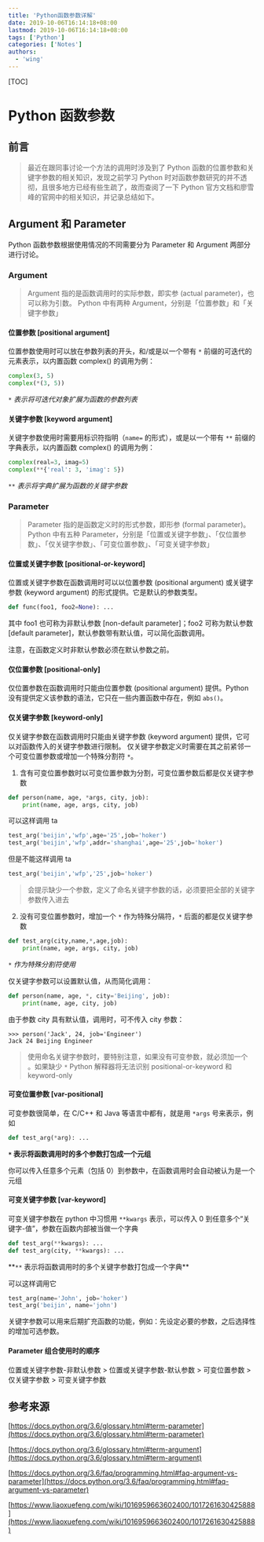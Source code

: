```yaml
---
title: 'Python函数参数详解'
date: 2019-10-06T16:14:18+08:00
lastmod: 2019-10-06T16:14:18+08:00
tags: ['Python']
categories: ['Notes']
authors:
  - 'wing'
---
```


[TOC]

# Python 函数参数

## 前言

> 最近在跟同事讨论一个方法的调用时涉及到了 Python 函数的位置参数和关键字参数的相关知识，发现之前学习 Python 时对函数参数研究的并不透彻，且很多地方已经有些生疏了，故而查阅了一下 Python 官方文档和廖雪峰的官网中的相关知识，并记录总结如下。

## Argument 和 Parameter

Python 函数参数根据使用情况的不同需要分为 Parameter 和 Argument 两部分进行讨论。

### Argument

> Argument 指的是函数调用时的实际参数，即实参 (actual parameter)，也可以称为引数。
> Python 中有两种 Argument，分别是「位置参数」和「关键字参数」

#### 位置参数 [positional argument]

位置参数使用时可以放在参数列表的开头，和/或是以一个带有 `*` 前缀的可迭代的元素表示，以内置函数 complex() 的调用为例：

```python
complex(3, 5)
complex(*(3, 5))
```

_`*` 表示将可迭代对象扩展为函数的参数列表_

#### 关键字参数 [keyword argument]

关键字参数使用时需要用标识符指明（`name=` 的形式），或是以一个带有 `**` 前缀的字典表示，以内置函数 complex() 的调用为例：

```python
complex(real=3, imag=5)
complex(**{'real': 3, 'imag': 5})
```

_`**` 表示将字典扩展为函数的关键字参数_

### Parameter

> Parameter 指的是函数定义时的形式参数，即形参 (formal parameter)。Python 中有五种 Parameter，分别是「位置或关键字参数」、「仅位置参数」、「仅关键字参数」、「可变位置参数」、「可变关键字参数」

#### 位置或关键字参数 [positional-or-keyword]

位置或关键字参数在函数调用时可以以位置参数 (positional argument) 或关键字参数 (keyword argument) 的形式提供。它是默认的参数类型。

```python
def func(foo1, foo2=None): ...
```

其中 foo1 也可称为非默认参数 [non-default parameter]；foo2 可称为默认参数 [default parameter]，默认参数带有默认值，可以简化函数调用。

注意，在函数定义时非默认参数必须在默认参数之前。

#### 仅位置参数 [positional-only]

仅位置参数在函数调用时只能由位置参数 (positional argument) 提供。Python 没有提供定义该参数的语法，它只在一些内置函数中存在，例如 `abs()`。

#### 仅关键字参数 [keyword-only]

仅关键字参数在函数调用时只能由关键字参数 (keyword argument) 提供，它可以对函数传入的关键字参数进行限制。
仅关键字参数定义时需要在其之前紧邻一个可变位置参数或增加一个特殊分割符 `*`。

1. 含有可变位置参数时以可变位置参数为分割，可变位置参数后都是仅关键字参数

```python
def person(name, age, *args, city, job):
    print(name, age, args, city, job)
```

可以这样调用 ta

```python
test_arg('beijin','wfp',age='25',job='hoker')
test_arg('beijin','wfp',addr='shanghai',age='25',job='hoker')
```

但是不能这样调用 ta

```python
test_arg('beijin','wfp','25',job='hoker')
```

> 会提示缺少一个参数，定义了命名关键字参数的话，必须要把全部的关键字参数传入进去

2. 没有可变位置参数时，增加一个 `*` 作为特殊分隔符，`*` 后面的都是仅关键字参数

```python
def test_arg(city,name,*,age,job):
    print(name, age, args, city, job)
```

_`*` 作为特殊分割符使用_

仅关键字参数可以设置默认值，从而简化调用：

```python
def person(name, age, *, city='Beijing', job):
    print(name, age, city, job)
```

由于参数 city 具有默认值，调用时，可不传入 city 参数：

```shell
>>> person('Jack', 24, job='Engineer')
Jack 24 Beijing Engineer
```

> 使用命名关键字参数时，要特别注意，如果没有可变参数，就必须加一个 。如果缺少 `*` Python 解释器将无法识别 positional-or-keyword 和 keyword-only

#### 可变位置参数 [var-positional]

可变参数很简单，在 C/C++ 和 Java 等语言中都有，就是用 `*args` 号来表示，例如

```python
def test_arg(*arg): ...
```

**`*` 表示将函数调用时的多个参数打包成一个元组**

你可以传入任意多个元素（包括 0）到参数中，在函数调用时会自动被认为是一个元组

#### 可变关键字参数 [var-keyword]

可变关键字参数在 python 中习惯用 `**kwargs` 表示，可以传入 0 到任意多个“关键字-值”，参数在函数内部被当做一个字典

```python
def test_arg(**kwargs): ...
def test_arg(city, **kwargs): ...
```

**`**` 表示将函数调用时的多个关键字参数打包成一个字典\*\*

可以这样调用它

```python
test_arg(name='John', job='hoker')
test_arg('beijin', name='john')
```

关键字参数可以用来后期扩充函数的功能，例如：先设定必要的参数，之后选择性的增加可选参数。

#### Parameter 组合使用时的顺序

位置或关键字参数-非默认参数 > 位置或关键字参数-默认参数 > 可变位置参数 > 仅关键字参数 > 可变关键字参数

## 参考来源

[https://docs.python.org/3.6/glossary.html#term-parameter](https://docs.python.org/3.6/glossary.html#term-parameter)

[https://docs.python.org/3.6/glossary.html#term-argument](https://docs.python.org/3.6/glossary.html#term-argument)

[https://docs.python.org/3.6/faq/programming.html#faq-argument-vs-parameter](https://docs.python.org/3.6/faq/programming.html#faq-argument-vs-parameter)

[https://www.liaoxuefeng.com/wiki/1016959663602400/1017261630425888](https://www.liaoxuefeng.com/wiki/1016959663602400/1017261630425888)
